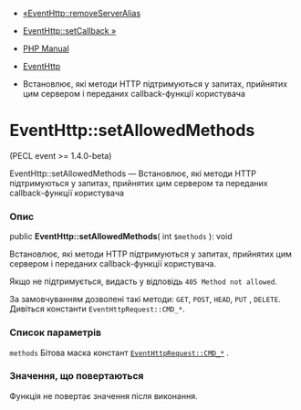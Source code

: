 - [«EventHttp::removeServerAlias](eventhttp.removeserveralias.md)
- [EventHttp::setCallback »](eventhttp.setcallback.md)

- [PHP Manual](index.md)
- [EventHttp](class.eventhttp.md)
- Встановлює, які методи HTTP підтримуються у запитах, прийнятих
цим сервером і переданих callback-функції користувача

# EventHttp::setAllowedMethods

(PECL event \>= 1.4.0-beta)

EventHttp::setAllowedMethods — Встановлює, які методи HTTP
підтримуються у запитах, прийнятих цим сервером та переданих
callback-функції користувача

### Опис

public **EventHttp::setAllowedMethods**( int `$methods` ): void

Встановлює, які методи HTTP підтримуються у запитах, прийнятих
цим сервером і переданих callback-функції користувача.

Якщо не підтримується, видасть у відповідь `405 Method not allowed`.

За замовчуванням дозволені такі методи: `GET`, `POST`, `HEAD`, `PUT`
, `DELETE`. Дивіться константи `EventHttpRequest::CMD_*`.

### Список параметрів

`methods`
Бітова маска констант
[`EventHttpRequest::CMD_*`](class.eventhttprequest.md#eventhttprequest.constants)
.

### Значення, що повертаються

Функція не повертає значення після виконання.
